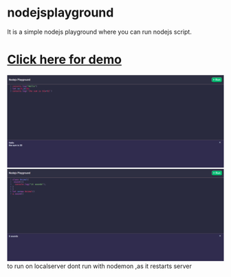 # nodejsplayground
It is a simple nodejs playground where you can run nodejs script.
# <a href="https://playnode.herokuapp.com/" target="_blank">Click here for demo</a>
<img src="./nodejsplay.png"><br>
<img src="./nodejsplay2.png">
to run on localserver dont run with nodemon ,as it restarts server 
